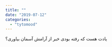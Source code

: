 ```yaml
---
title: ""
date: "2019-07-12"
categories: 
  - "tytomood"
---
```


یادت هست که رفته بودی خبر از آرامش آسمان بیاوری؟
